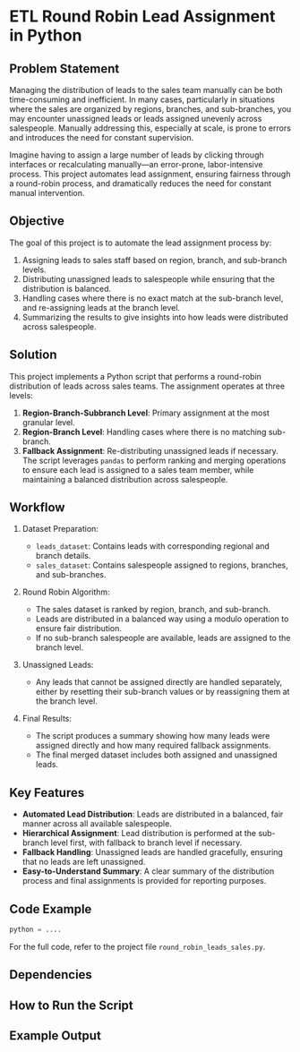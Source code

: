 # ETL Round Robin Lead Assignment in Python

## Problem Statement
Managing the distribution of leads to the sales team manually can be both time-consuming and inefficient. In many cases, particularly in situations where the sales are organized by regions, branches, and sub-branches, you may encounter unassigned leads or leads assigned unevenly across salespeople. Manually addressing this, especially at scale, is prone to errors and introduces the need for constant supervision.

Imagine having to assign a large number of leads by clicking through interfaces or recalculating manually—an error-prone, labor-intensive process. This project automates lead assignment, ensuring fairness through a round-robin process, and dramatically reduces the need for constant manual intervention.

## Objective
The goal of this project is to automate the lead assignment process by:
1) Assigning leads to sales staff based on region, branch, and sub-branch levels.
1) Distributing unassigned leads to salespeople while ensuring that the distribution is balanced.
1) Handling cases where there is no exact match at the sub-branch level, and re-assigning leads at the branch level.
1) Summarizing the results to give insights into how leads were distributed across salespeople.

## Solution
This project implements a Python script that performs a round-robin distribution of leads across sales teams. The assignment operates at three levels:
1) **Region-Branch-Subbranch Level**: Primary assignment at the most granular level.
1) **Region-Branch Level**: Handling cases where there is no matching sub-branch.
1) **Fallback Assignment**: Re-distributing unassigned leads if necessary.
The script leverages `pandas` to perform ranking and merging operations to ensure each lead is assigned to a sales team member, while maintaining a balanced distribution across salespeople.

## Workflow
1) Dataset Preparation:
    - `leads_dataset`: Contains leads with corresponding regional and branch details.
    - `sales_dataset`: Contains salespeople assigned to regions, branches, and sub-branches.

1) Round Robin Algorithm:
    - The sales dataset is ranked by region, branch, and sub-branch.
    - Leads are distributed in a balanced way using a modulo operation to ensure fair distribution.
    - If no sub-branch salespeople are available, leads are assigned to the branch level.

1) Unassigned Leads:
    - Any leads that cannot be assigned directly are handled separately, either by resetting their sub-branch values or by reassigning them at the branch level.

1) Final Results:
    - The script produces a summary showing how many leads were assigned directly and how many required fallback assignments.
    - The final merged dataset includes both assigned and unassigned leads.
  

## Key Features
- **Automated Lead Distribution**: Leads are distributed in a balanced, fair manner across all available salespeople.
- **Hierarchical Assignment**: Lead distribution is performed at the sub-branch level first, with fallback to branch level if necessary.
- **Fallback Handling**: Unassigned leads are handled gracefully, ensuring that no leads are left unassigned.
- **Easy-to-Understand Summary**: A clear summary of the distribution process and final assignments is provided for reporting purposes.

## Code Example
```python
python = ....
```
For the full code, refer to the project file `round_robin_leads_sales.py`.

## Dependencies

## How to Run the Script

## Example Output
